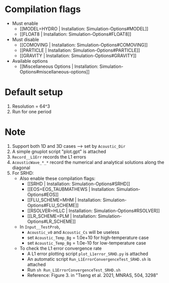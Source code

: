 # Compilation flags
- Must enable
   - [[MODEL=HYDRO | Installation: Simulation-Options#MODEL]]
   - [[FLOAT8 | Installation: Simulation-Options#FLOAT8]]
- Must disable
   - [[COMOVING | Installation: Simulation-Options#COMOVING]]
   - [[PARTICLE | Installation: Simulation-Options#PARTICLE]]
   - [[GRAVITY | Installation: Simulation-Options#GRAVITY]]
- Available options
   - [[Miscellaneous Options | Installation: Simulation-Options#miscellaneous-options]]


# Default setup
1. Resolution = 64^3
2. Run for one period


# Note
1. Support both 1D and 3D cases --> set by `Acoustic_Dir`
2. A simple gnuplot script "plot.gpt" is attached
3. `Record__L1Err` records the L1 errors
4. `AcousticWave_*_*` record the numerical and analytical solutions along the diagonal
5. For SRHD:
   - Also enable these compilation flags:
      - [[SRHD | Installation: Simulation-Options#SRHD]]
      - [[EOS=EOS_TAUBMATHEWS | Installation: Simulation-Options#EOS]]
      - [[FLU_SCHEME=MHM | Installation: Simulation-Options#FLU_SCHEME]]
      - [[RSOLVER=HLLC | Installation: Simulation-Options#RSOLVER]]
      - [[LR_SCHEME=PLM | Installation: Simulation-Options#LR_SCHEME]]
   - In `Input__TestProb`,
      - `Acoustic_v0` and `Acoustic_Cs` will be useless
      - set `Acoustic_Temp_Bg` = 1.0e+10 for high-temperature case
      - set `Acoustic_Temp_Bg` = 1.0e-10 for low-temperature case
   - To check the L1 error convergence rate
      - A L1 error plotting script `plot_L1error_SRHD.py` is attached
      - An automatic script `Run_L1ErrorConvergenceTest_SRHD.sh` is attached
      - Run `sh Run_L1ErrorConvergenceTest_SRHD.sh`
      - Reference: Figure 3. in "Tseng et al. 2021, MNRAS, 504, 3298"
